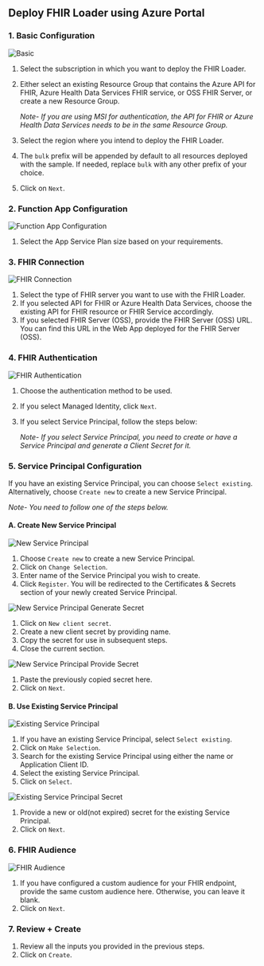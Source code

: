 ## Deploy FHIR Loader using Azure Portal

### 1. Basic Configuration
![Basic](./images/portal-deployment/basic-configuration.png)
1. Select the subscription in which you want to deploy the FHIR Loader.
1. Either select an existing Resource Group that contains the Azure API for FHIR, Azure Health Data Services FHIR service, or OSS FHIR Server, or create a new Resource Group.

    *Note- If you are using MSI for authentication, the API for FHIR or Azure Health Data Services needs to be in the same Resource Group.*
1. Select the region where you intend to deploy the FHIR Loader.
1. The `bulk` prefix will be appended by default to all resources deployed with the sample. If needed, replace `bulk` with any other prefix of your choice.  
1. Click on `Next`.

### 2. Function App Configuration
![Function App Configuration](./images/portal-deployment/function-app-configuration.png)
1. Select the App Service Plan size based on your requirements.

### 3. FHIR Connection
![FHIR Connection](./images/portal-deployment/fhir-connection.png)
1. Select the type of FHIR server you want to use with the FHIR Loader.
1. If you selected API for FHIR or Azure Health Data Services, choose the existing API for FHIR resource or FHIR Service accordingly.
1. If you selected FHIR Server (OSS), provide the FHIR Server (OSS) URL. You can find this URL in the Web App deployed for the FHIR Server (OSS). 

### 4. FHIR Authentication
![FHIR Authentication](./images/portal-deployment/fhir-authentication.png)
1. Choose the authentication method to be used.
1. If you select Managed Identity, click `Next`.
1. If you select Service Principal, follow the steps below:

    *Note- If you select Service Principal, you need to create or have a Service Principal and generate a Client Secret for it.*

### 5. Service Principal Configuration
If you have an existing Service Principal, you can choose `Select existing`. Alternatively, choose `Create new` to create a new Service Principal. 

*Note- You need to follow one of the steps below.*

#### A. Create New Service Principal
![New Service Principal](./images/portal-deployment/service-principal-config-new.png)
1. Choose `Create new` to create a new Service Principal.
1. Click on `Change Selection`.
1. Enter name of the Service Principal you wish to create.
1. Click `Register`. You will be redirected to the Certificates & Secrets section of your newly created Service Principal.

![New Service Principal Generate Secret](./images/portal-deployment/service-principal-new-secret1.png)
1. Click on `New client secret`.
1. Create a new client secret by providing name.
1. Copy the secret for use in subsequent steps.
1. Close the current section.

![New Service Principal Provide Secret](./images/portal-deployment/service-principal-new-secret2.png)
1. Paste the previously copied secret here.
1. Click on `Next`.

#### B. Use Existing Service Principal

![Existing Service Principal](./images/portal-deployment/service-principal-config-existing.png)
1. If you have an existing Service Principal, select `Select existing`.
1. Click on `Make Selection`.
1. Search for the existing Service Principal using either the name or Application Client ID.
1. Select the existing Service Principal.
1. Click on `Select`.

![Existing Service Principal Secret](./images/portal-deployment/service-principal-config-existing-secret.png)
1. Provide a new or old(not expired) secret for the existing Service Principal.
1. Click on `Next`.

### 6. FHIR Audience
![FHIR Audience](./images/portal-deployment/fhir-audience.png)
1. If you have configured a custom audience for your FHIR endpoint, provide the same custom audience here. Otherwise, you can leave it blank.
1. Click on `Next`.

### 7. Review + Create
1. Review all the inputs you provided in the previous steps.
1. Click on `Create`.
